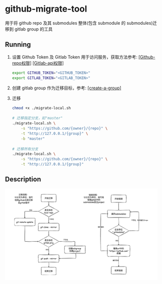 # github-migrate-tool

用于将 github repo 及其 submodules 整体(包含 submodule 的 submodules)迁移到 gitlab group 的工具

## Running

1. 设置 Github Token 及 Gitlab Token 用于访问服务，获取方法参考:
    [[Github-repo权限]](https://docs.github.com/en/authentication/keeping-your-account-and-data-secure/managing-your-personal-access-tokens#creating-a-personal-access-token-classic)
    [[Gitlab-api权限]](https://docs.gitlab.com/ee/user/profile/personal_access_tokens.html#create-a-personal-access-token)

    ```bash
    export GITHUB_TOKEN="<GITHUB_TOKEN>"
    export GITLAB_TOKEN="<GITLAB_TOKEN>"
    ```

2. 创建 gitlab group 作为迁移目标，参考: [[create-a-group]](https://docs.gitlab.com/ee/user/group/#create-a-group)

3. 迁移

    ```bash
    chmod +x ./migrate-local.sh

    # 迁移指定分支，如"master"
    ./migrate-local.sh \
        -s "https://github.com/{owner}/{repo}" \
        -t "http://127.0.0.1/{group}" \
        -b "master"

    # 迁移所有分支
    ./migrate-local.sh \
        -s "https://github.com/{owner}/{repo}" \
        -t "http://127.0.0.1/{group}"
    ```

## Description

<p align="center">
    <img src="migrate.png">
</p>
